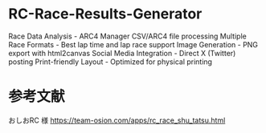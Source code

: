 # RC-Race-Results-Generator
Race Data Analysis - ARC4 Manager CSV/ARC4 file processing
Multiple Race Formats - Best lap time and lap race support
Image Generation - PNG export with html2canvas
Social Media Integration - Direct X (Twitter) posting
Print-friendly Layout - Optimized for physical printing


# 参考文献
おしおRC 様 https://team-osion.com/apps/rc_race_shu_tatsu.html

